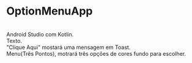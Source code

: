 # OptionMenuApp
<BR>Android Studio com Kotlin.
<BR>Texto.
<BR>"Clique Aqui" mostará uma mensagem em Toast.
<BR>Menu(Três Pontos), motrará três opções de cores fundo para escolher.
